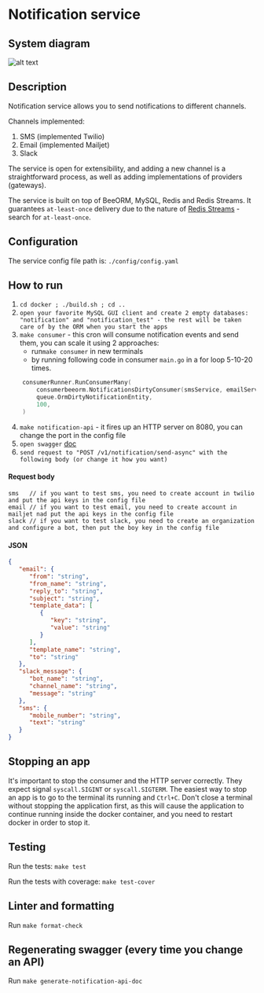 # Notification service

## System diagram
![alt text](https://github.com/iliyanm/notification/blob/master/notification_service.png?raw=true)

## Description
Notification service allows you to send notifications to different channels.

Channels implemented:
1. SMS (implemented Twilio)
2. Email (implemented Mailjet)
3. Slack

The service is open for extensibility, and adding a new channel is a straightforward process, as well as adding implementations of providers (gateways).

The service is built on top of BeeORM, MySQL, Redis and Redis Streams.
It guarantees `at-least-once` delivery due to the nature of [Redis Streams](https://redis.com/solutions/use-cases/messaging/) - search for `at-least-once`.

## Configuration
The service config file path is: `./config/config.yaml` 

## How to run
1. `cd docker ; ./build.sh ; cd ..`
2. `open your favorite MySQL GUI client and create 2 empty databases: "notification" and "notification_test" - the rest will be taken care of by the ORM when you start the apps`
3. `make consumer` - this cron will consume notification events and send them, you can scale it using 2 approaches:
   - run`make consumer` in new terminals
   - by running following code in consumer `main.go` in a for loop 5-10-20 times. 
```go
	consumerRunner.RunConsumerMany(
		consumerbeeorm.NotificationsDirtyConsumer(smsService, emailService, slackService),
		queue.OrmDirtyNotificationEntity,
		100,
	)
```
4. `make notification-api` - it fires up an HTTP server on 8080, you can change the port in the config file
5. `open swagger` [doc](http://localhost:8080/doc)
6. `send request to "POST /v1/notification/send-async" with the following body (or change it how you want)`

#### Request body

```
sms   // if you want to test sms, you need to create account in twilio and put the api keys in the config file
email // if you want to test email, you need to create account in mailjet nad put the api keys in the config file
slack // if you want to test slack, you need to create an organization and configure a bot, then put the boy key in the config file
```

#### JSON
```json
{
   "email": {
      "from": "string",
      "from_name": "string",
      "reply_to": "string",
      "subject": "string",
      "template_data": [
         {
            "key": "string",
            "value": "string"
         }
      ],
      "template_name": "string",
      "to": "string"
   },
   "slack_message": {
      "bot_name": "string",
      "channel_name": "string",
      "message": "string"
   },
   "sms": {
      "mobile_number": "string",
      "text": "string"
   }
}
```

## Stopping an app
It's important to stop the consumer and the HTTP server correctly. They expect signal `syscall.SIGINT` or `syscall.SIGTERM`. The easiest way
to stop an app is to go to the terminal its running and `Ctrl+C`. Don't close a terminal without stopping the application first, as
this will cause the application to continue running inside the docker container, and you need to restart docker in order to stop it.

## Testing
Run the tests: `make test`

Run the tests with coverage: `make test-cover`

## Linter and formatting
Run `make format-check`

## Regenerating swagger (every time you change an API)
Run `make generate-notification-api-doc`
